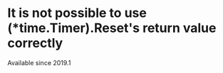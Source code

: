 # It is not possible to use (*time.Timer).Reset's return value correctly

Available since
    2019.1
